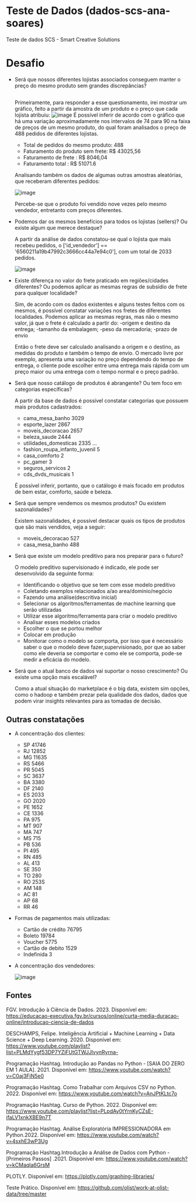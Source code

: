 # Teste de Dados (dados-scs-ana-soares)
Teste de dados SCS - Smart Creative Solutions
##
# Desafio 

* Será que nossos diferentes lojistas associados conseguem manter o preço do mesmo produto sem grandes discrepâncias?
  ##
    Primeiramente, para responder a esse questionamento, irei mostrar um gráfico, feito a partir da amostra de um produto e o  preço que cada lojista atribuiu:
   ![image](https://github.com/Yyfii/dados-scs-ana-soares/assets/125479516/d2fef7ba-a8c1-40eb-971f-140024d85f63)
  É possível inferir de acordo com o gráfico que há uma variação aproximadamente nos intervalos de 74 para 90 na faixa de preços de um mesmo produto, do qual foram analisados o preço de 488 pedidos de diferentes lojistas.
  
   - Total de pedidos do mesmo produto: 488
   - Faturamento do produto sem frete: R$ 43025,56
   - Faturamento de frete            : R$ 8046,04
   - Faturamento total               : R$ 51071.6

   
   Analisando também os dados de algumas outras amostras aleatórias, que receberam diferentes pedidos:
   
   ![image](https://github.com/Yyfii/dados-scs-ana-soares/assets/125479516/ec244a98-b9f4-4e60-86bf-40932b2eef17)

    Percebe-se que o produto foi vendido nove vezes pelo mesmo vendedor, entretanto com preços diferentes.
   
* Podemos dar os mesmos benefícios para todos os lojistas (sellers)? Ou existe algum que merece destaque?

  A partir da análise de dados constatou-se qual o lojista que mais recebeu pedidos, o ['id_vendedor'] == '6560211a19b47992c3666cc44a7e94c0'], com um total de 2033 pedidos.
  
  ![image](https://github.com/Yyfii/dados-scs-ana-soares/assets/125479516/d6599c44-57cb-4aaa-a601-9277570f713f)

* Existe diferença no valor do frete praticado em regiões/cidades diferentes? Ou podemos aplicar as mesmas regras de subsídio de frete para qualquer localidade?
  
   Sim, de acordo com os dados existentes e alguns testes feitos com os mesmos, é possível constatar variações nos fretes de diferentes localidades. Podemos aplicar as mesmas regras, mas não o mesmo valor, já que o frete é calculado a partir do:
    -origem e destino da entrega;
    -tamanho da embalagem;
    -peso da mercadoria;
    -prazo de envio
  
    Então o frete deve ser calculado analisando a origem e o destino, as medidas do produto e também o tempo de envio. O mercado livre por exemplo, apresenta uma variação no preço dependendo do tempo de entrega, o cliente pode escolher entre uma entrega mais rápida 
 com um preço maior ou uma entrega com o tempo normal e o preço padrão.

* Será que nosso catálogo de produtos é abrangente? Ou tem foco em categorias específicas?
   
   A partir da base de dados é possível constatar categorias que possuem mais produtos cadastrados:

    - cama_mesa_banho                3029
    - esporte_lazer                  2867
    - moveis_decoracao               2657
    - beleza_saude                   2444
    - utilidades_domesticas          2335
      ...
    - fashion_roupa_infanto_juvenil  5
    - casa_comforto                  2
    - pc_gamer                       3
    - seguros_servicos               2
    - cds_dvds_musicais              1

  É possível inferir, portanto, que o catálogo é mais focado em produtos de bem estar, comforto, saúde e beleza.
  

* Será que sempre vendemos os mesmos produtos? Ou existem sazonalidades?
  
  Existem sazonalidades, é possível destacar quais os tipos de produtos que são mais vendidos, veja a seguir:
    
  - moveis_decoracao   527 
  - casa_mesa_banho    488
    
* Será que existe um modelo preditivo para nos preparar para o futuro?
  
   O modelo preditivo  supervisionado é indicado, ele pode ser desenvolvido da seguinte forma:
  
    - Identificando o objetivo que se tem com esse modelo preditivo
    - Coletando exemplos relacionados a/ao area/dominio/negócio
    - Fazendo uma análise(descritiva inicial)
    - Selecionar os algoritmos/ferramentas de machine learning que serão utilizadas
    - Utilizar esse algoritmo/ferramenta para criar o modelo preditivo
    - Analisar esses modelos criados
    - Escolher o que se portou melhor
    - Colocar em produção
    - Monitorar como o modelo se comporta, por isso que é necessário saber o que o modelo deve fazer,supervisionado, por que ao saber como ele deveria se comportar e como ele se comporta, pode-se medir a eficácia do modelo.
 
      
* Será que o atual banco de dados vai suportar o nosso crescimento? Ou existe uma opção mais escalável?
  
   Como a atual situação do marketplace é o big data, existem sim opções, como o hadoop e também prezar pela  qualidade dos dados, dados que podem virar insights relevantes para as tomadas de decisão.


## Outras constatações

* A concentração dos clientes:

  - SP    41746
  - RJ    12852
  - MG    11635
  - RS     5466
  - PR     5045
  - SC     3637
  - BA     3380
  - DF     2140
  - ES     2033
  - GO     2020
  - PE     1652
  - CE     1336
  - PA      975
  - MT      907
  - MA      747
  - MS      715
  - PB      536
  - PI      495
  - RN      485
  - AL      413
  - SE      350
  - TO      280
  - RO      253S
  - AM      148
  - AC       81
  - AP       68
  - RR       46
  
* Formas de pagamentos mais utilizadas:
  
   - Cartão de crédito  76795
   - Boleto             19784
   - Voucher            5775
   - Cartão de debito   1529
   - Indefinida         3
     
* A concentração dos vendedores:

  ![image](https://github.com/Yyfii/dados-scs-ana-soares/assets/125479516/3e23dbd3-80fa-44d7-8181-2ba0250396d6)

## Fontes

FGV. Introdução à Ciência de Dados. 2023. Disponível em: https://educacao-executiva.fgv.br/cursos/online/curta-media-duracao-online/introducao-ciencia-de-dados

DESCHAMPS, Felipe. Inteligência Artificial + Machine Learning + Data Science + Deep Learning. 2020. Disponível em: https://www.youtube.com/playlist?list=PLMdYygf53DP7YZiFUtGTWJJlvynRyrna-

Programação Hashtag. Introdução ao Pandas no Python - [SAIA DO ZERO EM 1 AULA]. 2021. Disponível em: https://www.youtube.com/watch?v=C0aj3FjN5e0

Programação Hashtag. Como Trabalhar com Arquivos CSV no Python. 2022. Disponível em: https://www.youtube.com/watch?v=AnJPtKLtc7o

Programação Hashtag. Curso de Python. 2022. Disponível em: https://www.youtube.com/playlist?list=PLpdAy0tYrnKyCZsE-ifaLV1xnkXBE9n7T

Programação Hashtag. Análise Exploratória IMPRESSIONADORA em Python.2022. Disponível em: https://www.youtube.com/watch?v=4sxhE3wP3Ug

Programação Hashtag.Introdução a Análise de Dados com Python - [Primeiros Passos] .2021. Disponível em: https://www.youtube.com/watch?v=kCMaqla6GrsM

PLOTLY. Disponível em: https://plotly.com/graphing-libraries/

Teste Prático. Disponível em: https://github.com/olist/work-at-olist-data/tree/master
